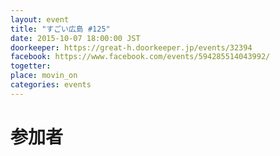 ```yaml
---
layout: event
title: "すごい広島 #125"
date: 2015-10-07 18:00:00 JST
doorkeeper: https://great-h.doorkeeper.jp/events/32394
facebook: https://www.facebook.com/events/594285514043992/
togetter:
place: movin_on
categories: events
---
```


# 参加者
